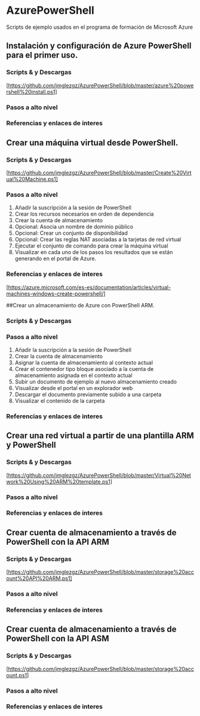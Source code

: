 # AzurePowerShell
Scripts de ejemplo usados en el programa de formación de Microsoft Azure

## Instalación y configuración de Azure PowerShell para el primer uso.
### Scripts & y Descargas
[https://github.com/jmglezgz/AzurePowerShell/blob/master/azure%20powershell%20install.ps1]
### Pasos a alto nivel
### Referencias y enlaces de interes


## Crear una máquina virtual desde PowerShell.
### Scripts & y Descargas
[https://github.com/jmglezgz/AzurePowerShell/blob/master/Create%20Virtual%20Machine.ps1]
### Pasos a alto nivel
1. Añadir la suscripción a la sesión de PowerShell
2. Crear los recursos necesarios en orden de dependencia
3. Crear la cuenta de almacenamiento
4. Opcional: Asocia un nombre de dominio público
5. Opcional: Crear un conjunto de disponibilidad
6. Opcional: Crear las reglas NAT asociadas a la tarjetas de red virtual
7. Ejecutar el conjunto de comando para crear la máquina virtual
8. Visualizar en cada uno de los pasos los resultados que se están generando en el portal de Azure.
### Referencias y enlaces de interes
[https://azure.microsoft.com/es-es/documentation/articles/virtual-machines-windows-create-powershell/]

##Crear un almacenamiento de Azure con PowerShell ARM.
### Scripts & y Descargas

### Pasos a alto nivel
1. Añadir la suscripción a la sesión de PowerShell
2. Crear la cuenta de almacenamiento
3. Asignar la cuenta de almacenamiento al contexto actual
4. Crear el contenedor tipo bloque asociado a la cuenta de almacenamiento asignada en el contexto actual
4. Subir un documento de ejemplo al nuevo almacenamiento creado
5. Visualizar desde el portal en un explorador web
6. Descargar el documento previamente subido a una carpeta
7. Visualizar el contenido de la carpeta
### Referencias y enlaces de interes

## Crear una red virtual a partir de una plantilla ARM y PowerShell
### Scripts & y Descargas
[https://github.com/jmglezgz/AzurePowerShell/blob/master/Virtual%20Network%20Using%20ARM%20template.ps1]
### Pasos a alto nivel
### Referencias y enlaces de interes

## Crear cuenta de almacenamiento a través de PowerShell con la API ARM
### Scripts & y Descargas
[https://github.com/jmglezgz/AzurePowerShell/blob/master/storage%20account%20API%20ARM.ps1]
### Pasos a alto nivel
### Referencias y enlaces de interes

## Crear cuenta de almacenamiento a través de PowerShell con la API ASM
### Scripts & y Descargas
[https://github.com/jmglezgz/AzurePowerShell/blob/master/storage%20account.ps1]
### Pasos a alto nivel
### Referencias y enlaces de interes
